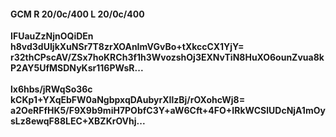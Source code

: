 #### GCM R 20/0c/400 L 20/0c/400
**IFUauZzNjnOQiDEn**<br/>**h8vd3dUIjkXuNSr7T8zrXOAnImVGvBo+tXkccCX1YjY=**<br/>**r32thCPscAV/ZSx7hoKRCh3f1h3WvozshOj3EXNvTiN8HuXO6ounZvua8kP2AY5UfMSDNyKsr116PWsR...**<br/><br/>
**lx6hbs/jRWqSo36c**<br/>**kCKp1+YXqEbFW0aNgbpxqDAubyrXIlzBj/rOXohcWj8=**<br/>**a2OeRFfHK5/F9X9b9miH7PObfC3Y+aW6Cft+4FO+IRkWCSlUDcNjA1mOysLz8ewqF88LEC+XBZKrOVhj...**